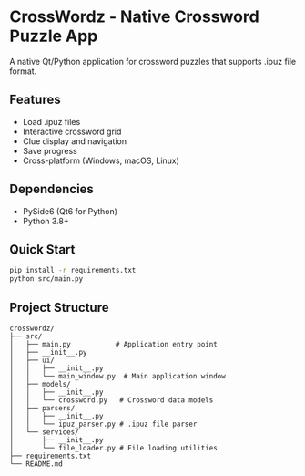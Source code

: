 # CrossWordz - Native Crossword Puzzle App

A native Qt/Python application for crossword puzzles that supports .ipuz file format.

## Features
- Load .ipuz files
- Interactive crossword grid
- Clue display and navigation
- Save progress
- Cross-platform (Windows, macOS, Linux)

## Dependencies
- PySide6 (Qt6 for Python)
- Python 3.8+

## Quick Start
```bash
pip install -r requirements.txt
python src/main.py
```

## Project Structure
```
crosswordz/
├── src/
│   ├── main.py           # Application entry point
│   ├── __init__.py
│   ├── ui/
│   │   ├── __init__.py
│   │   └── main_window.py  # Main application window
│   ├── models/
│   │   ├── __init__.py
│   │   └── crossword.py   # Crossword data models
│   ├── parsers/
│   │   ├── __init__.py
│   │   └── ipuz_parser.py # .ipuz file parser
│   └── services/
│       ├── __init__.py
│       └── file_loader.py # File loading utilities
├── requirements.txt
└── README.md
```